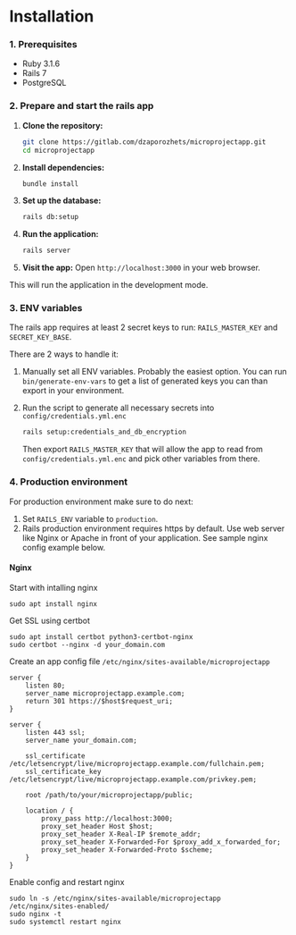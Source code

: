 # Installation

### 1. Prerequisites

- Ruby 3.1.6
- Rails 7
- PostgreSQL

### 2. Prepare and start the rails app

1. **Clone the repository:**
    ```sh
    git clone https://gitlab.com/dzaporozhets/microprojectapp.git
    cd microprojectapp
    ```

2. **Install dependencies:**
    ```sh
    bundle install
    ```

3. **Set up the database:**
    ```sh
    rails db:setup
    ```

4. **Run the application:**
    ```sh
    rails server
    ```

5. **Visit the app:**
    Open `http://localhost:3000` in your web browser.


This will run the application in the development mode.


### 3. ENV variables


The rails app requires at least 2 secret keys to run: `RAILS_MASTER_KEY` and `SECRET_KEY_BASE`.

There are 2 ways to handle it:

1. Manually set all ENV variables. Probably the easiest option.
    You can run `bin/generate-env-vars` to get a list of generated keys you can than export in your environment.

2. Run the script to generate all necessary secrets into `config/credentials.yml.enc`

    ```sh
    rails setup:credentials_and_db_encryption
    ```

    Then export `RAILS_MASTER_KEY` that will allow the app to read from `config/credentials.yml.enc` and pick other variables from there.


### 4. Production environment

For production environment make sure to do next:

1. Set `RAILS_ENV` variable to `production`.
2. Rails production environment requires https by default. Use web server like Nginx or Apache in front of your application. See sample nginx config example below.


#### Nginx


Start with intalling nginx

```
sudo apt install nginx
```

Get SSL using certbot

```
sudo apt install certbot python3-certbot-nginx
sudo certbot --nginx -d your_domain.com
```

Create an app config file `/etc/nginx/sites-available/microprojectapp`

```
server {
    listen 80;
    server_name microprojectapp.example.com;
    return 301 https://$host$request_uri;
}

server {
    listen 443 ssl;
    server_name your_domain.com;

    ssl_certificate /etc/letsencrypt/live/microprojectapp.example.com/fullchain.pem;
    ssl_certificate_key /etc/letsencrypt/live/microprojectapp.example.com/privkey.pem;

    root /path/to/your/microprojectapp/public;

    location / {
        proxy_pass http://localhost:3000;
        proxy_set_header Host $host;
        proxy_set_header X-Real-IP $remote_addr;
        proxy_set_header X-Forwarded-For $proxy_add_x_forwarded_for;
        proxy_set_header X-Forwarded-Proto $scheme;
    }
}

```

Enable config and restart nginx

```
sudo ln -s /etc/nginx/sites-available/microprojectapp /etc/nginx/sites-enabled/
sudo nginx -t
sudo systemctl restart nginx
```
